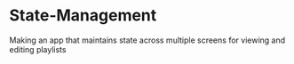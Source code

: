# State-Management
Making an app that maintains state across multiple screens for viewing and editing playlists
